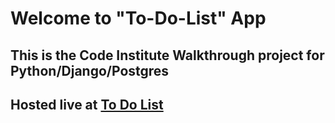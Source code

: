
# Welcome to "To-Do-List" App

## This is the Code Institute Walkthrough project for Python/Django/Postgres

## Hosted live at [To Do List](https://poly-to-do.onrender.com/)
